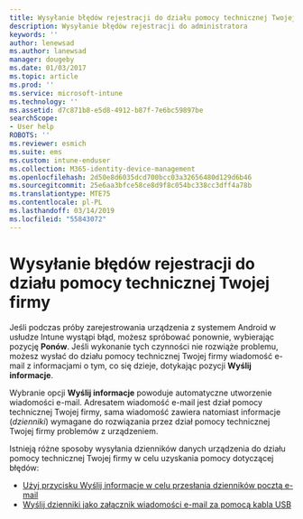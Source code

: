 ```yaml
---
title: Wysyłanie błędów rejestracji do działu pomocy technicznej Twojej firmy | Microsoft Docs
description: Wysyłanie błędów rejestracji do administratora
keywords: ''
author: lenewsad
ms.author: lanewsad
manager: dougeby
ms.date: 01/03/2017
ms.topic: article
ms.prod: ''
ms.service: microsoft-intune
ms.technology: ''
ms.assetid: d7c871b8-e5d8-4912-b87f-7e6bc59897be
searchScope:
- User help
ROBOTS: ''
ms.reviewer: esmich
ms.suite: ems
ms.custom: intune-enduser
ms.collection: M365-identity-device-management
ms.openlocfilehash: 2d50e8d6035dcd700bcc03a32656480d129d6b46
ms.sourcegitcommit: 25e6aa3bfce58ce8d9f8c054bc338cc3dff4a78b
ms.translationtype: MTE75
ms.contentlocale: pl-PL
ms.lasthandoff: 03/14/2019
ms.locfileid: "55843072"
---
```

# <a name="send-enrollment-errors-to-your-company-support"></a>Wysyłanie błędów rejestracji do działu pomocy technicznej Twojej firmy

Jeśli podczas próby zarejestrowania urządzenia z systemem Android w usłudze Intune wystąpi błąd, możesz spróbować ponownie, wybierając pozycję **Ponów**. Jeśli wykonanie tych czynności nie rozwiąże problemu, możesz wysłać do działu pomocy technicznej Twojej firmy wiadomość e-mail z informacjami o tym, co się dzieje, dotykając pozycji **Wyślij informacje**.

Wybranie opcji **Wyślij informacje** powoduje automatyczne utworzenie wiadomości e-mail. Adresatem wiadomość e-mail jest dział pomocy technicznej Twojej firmy, sama wiadomość zawiera natomiast informacje (_dzienniki_) wymagane do rozwiązania przez dział pomocy technicznej Twojej firmy problemów z urządzeniem.

Istnieją różne sposoby wysyłania dzienników danych urządzenia do działu pomocy technicznej Twojej firmy w celu uzyskania pomocy dotyczącej błędów:

- [Użyj przycisku Wyślij informacje w celu przesłania dzienników pocztą e-mail](send-logs-to-your-it-admin-by-email-android.md)
- [Wyślij dzienniki jako załącznik wiadomości e-mail za pomocą kabla USB](send-logs-to-your-it-admin-using-cable-android.md)
